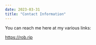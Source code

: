 ```yaml
---
date: 2023-03-31
title: "Contact Information"
---
```


You can reach me here at my various links:

https://rob.rip
